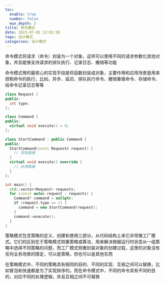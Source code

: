 ```yaml
---
toc:
  enable: true
  number: false
  max_depth: 3
title: 命令模式
date: 2023-07-05 12:01:50
tags: 设计模式
categories: 设计模式
---
```


命令模式将请求（命令）封装为一个对象，这样可以使用不同的请求参数化其他对象，并且能够支持请求的排队执行、记录日志、撤销等功能

命令模式用的最核心的实现手段是将函数封装成对象，主要作用和应用场景是用来控制命令的执行，比如，异步、延迟、排队执行命令、撤销重做命令、存储命令、给命令记录日志等等

```cpp
class Request {
public:
  int type;
};

class Command {
public:
  virtual void execute() = 0;
};

class StartCommand : public Command {
public:
  StartCommand(const Request& request) {
    // 获取数据
  }
  virtual void execute() override {
    // 处理数据
  }
};

int main() {
  std::vector<Request> requests;
  for (const auto& request : requests) {
    Command* command = nullptr;
    if (request.type == 1) {
      command = new StartCommand(request);
    }
    command->execute();
  }
}
```

策略模式包含策略的定义、创建和使用三部分，从代码结构上来它非常像工厂模式。它们的区别在于策略模式侧重策略或算法，用来解决根据运行时状态从一组策略中选择不同策略的问题，而工厂模式侧重封装对象的创建过程，这里的对象没有任何业务场景的限定，可以是策略，但也可以是其他东西

在策略模式中，不同的策略具有相同的目的、不同的实现、互相之间可以替换，比如冒泡和快速都是为了实现排序的。而在命令模式中，不同的命令具有不同的目的，对应不同的处理逻辑，并且互相之间不可替换
